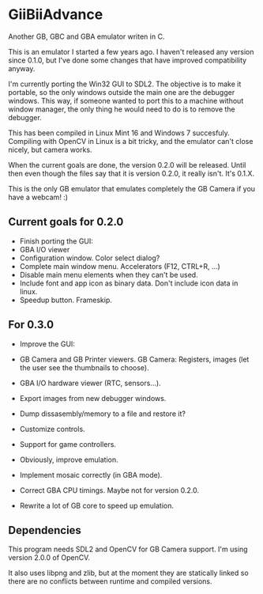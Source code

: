 GiiBiiAdvance
=============

Another GB, GBC and GBA emulator writen in C.

This is an emulator I started a few years ago. I haven't released any version since 0.1.0, but I've done some changes that have improved compatibility anyway.

I'm currently porting the Win32 GUI to SDL2. The objective is to make it portable, so the only windows outside the main one are the debugger windows. This way, if someone wanted to port this to a machine without window manager, the only thing he would need to do is to remove the debugger.

This has been compiled in Linux Mint 16 and Windows 7 succesfuly. Compiling with OpenCV in Linux is a bit tricky, and the emulator can't close nicely, but camera works.

When the current goals are done, the version 0.2.0 will be released. Until then even though the files say that it is version 0.2.0, it really isn't. It's 0.1.X.

This is the only GB emulator that emulates completely the GB Camera if you have a webcam! :)

Current goals for 0.2.0
-----------------------

- Finish porting the GUI:
 - GBA I/O viewer
 - Configuration window. Color select dialog?
 - Complete main window menu. Accelerators (F12, CTRL+R, ...)
 - Disable main menu elements when they can't be used.
 - Include font and app icon as binary data. Don't include icon data in linux.
 - Speedup button. Frameskip.

For 0.3.0
---------

- Improve the GUI:
 - GB Camera and GB Printer viewers. GB Camera: Registers, images (let the user see the thumbnails to choose).
 - GBA I/O hardware viewer (RTC, sensors...).
 - Export images from new debugger windows.
 - Dump dissasembly/memory to a file and restore it?

- Customize controls.
 - Support for game controllers.

- Obviously, improve emulation.
 - Implement mosaic correctly (in GBA mode).
 - Correct GBA CPU timings. Maybe not for version 0.2.0.
 - Rewrite a lot of GB core to speed up emulation.

Dependencies
------------

This program needs SDL2 and OpenCV for GB Camera support. I'm using version 2.0.0 of OpenCV.

It also uses libpng and zlib, but at the moment they are statically linked so there are no conflicts between runtime and compiled versions.

